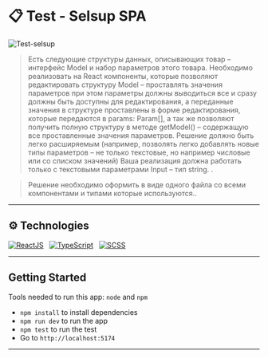 # 📋 Test - Selsup SPA

![Test-selsup](https://github.com/user-attachments/assets/6830980c-656c-4ef2-aac4-c51199652547)


> Есть следующие структуры данных, описывающих товар – интерфейс Model и набор
параметров этого товара. Необходимо реализовать на React компоненты, которые
позволяют редактировать структуру Model – проставлять значения параметров при
этом параметры должны выводиться все и сразу должны быть доступны для
редактирования, а переданные значения в структуре проставлены в форме
редактирования, которые передаются в params: Param[], а так же позволяют получить
полную структуру в методе getModel() – содержащую все проставленные значения
параметров. Решение должно быть легко расширяемым (например, позволять легко
добавлять новые типы параметров – не только текстовые, но например числовые или
со списком значений) Ваша реализация должна работать только с текстовыми
параметрами Input – тип string. .

> Решение необходимо оформить в виде одного файла со всеми компонентами и типами
которые используются..
<hr style="height: 1px;">

## ⚙️ Technologies
[![ReactJS](https://img.shields.io/badge/React-20232A?style=for-the-badge&logo=react&logoColor=61DAFB)](https://reactjs.org) &nbsp;
[![TypeScript](https://img.shields.io/badge/TypeScript-007ACC?style=for-the-badge&logo=typescript&logoColor=white)](https://www.typescriptlang.org) &nbsp;
[![SCSS](https://img.shields.io/badge/SCSS-blue?style=for-the-badge&logo=sass&logoColor=CC6699)](https://sass-lang.com/) &nbsp;
<hr>

## Getting Started
Tools needed to run this app: `node` and `npm`

- `npm install` to install dependencies
- `npm run dev` to run the app
- `npm test` to run the test
- Go to `http://localhost:5174`
<hr>
